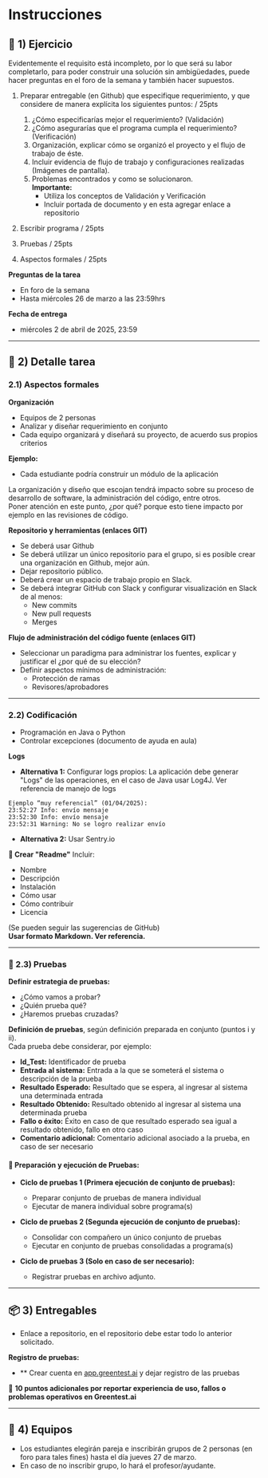 # Instrucciones

## 📂 1) Ejercicio

Evidentemente el requisito está incompleto, por lo que será su labor completarlo, para poder construir una solución sin ambigüedades, puede hacer preguntas en el foro de la semana y también hacer supuestos.

1. Preparar entregable (en Github) que especifique requerimiento, y que considere de manera explícita los siguientes puntos: / 25pts
     1. ¿Cómo especificarías mejor el requerimiento? (Validación)
     2. ¿Cómo asegurarías que el programa cumpla el requerimiento? (Verificación)
     3. Organización, explicar cómo se organizó el proyecto y el flujo de trabajo de éste.
     4. Incluir evidencia de flujo de trabajo y configuraciones realizadas (Imágenes de pantalla).
     5. Problemas encontrados y como se solucionaron.  
    **Importante:**  
        - Utiliza los conceptos de Validación y Verificación  
        - Incluir portada de documento y en esta agregar enlace a repositorio  

2. Escribir programa / 25pts  
3. Pruebas / 25pts  
4. Aspectos formales / 25pts  

**Preguntas de la tarea**  
- En foro de la semana  
- Hasta miércoles 26 de marzo a las 23:59hrs  

**Fecha de entrega**  
- miércoles 2 de abril de 2025, 23:59

---

## 📑 2) Detalle tarea

### 2.1) Aspectos formales

**Organización**  
- Equipos de 2 personas  
- Analizar y diseñar requerimiento en conjunto  
- Cada equipo organizará y diseñará su proyecto, de acuerdo sus propios criterios  

**Ejemplo:**  
- Cada estudiante podría construir un módulo de la aplicación  

La organización y diseño que escojan tendrá impacto sobre su proceso de desarrollo de software, la administración del código, entre otros.  
Poner atención en este punto, ¿por qué? porque esto tiene impacto por ejemplo en las revisiones de código.

**Repositorio y herramientas (enlaces GIT)**  
- Se deberá usar Github  
- Se deberá utilizar un único repositorio para el grupo, si es posible crear una organización en Github, mejor aún.  
- Dejar repositorio público.  
- Deberá crear un espacio de trabajo propio en Slack.  
- Se deberá integrar GitHub con Slack y configurar visualización en Slack de al menos:  
  - New commits  
  - New pull requests  
  - Merges  

**Flujo de administración del código fuente (enlaces GIT)**  
- Seleccionar un paradigma para administrar los fuentes, explicar y justificar el ¿por qué de su elección?  
- Definir aspectos mínimos de administración:  
  - Protección de ramas  
  - Revisores/aprobadores

---

### 2.2) Codificación

- Programación en Java o Python  
- Controlar excepciones (documento de ayuda en aula)  

**Logs**  
- **Alternativa 1:** Configurar logs propios: La aplicación debe generar "Logs" de las operaciones, en el caso de Java usar Log4J. Ver referencia de manejo de logs  

```text
Ejemplo “muy referencial” (01/04/2025):  
23:52:27 Info: envío mensaje  
23:52:30 Info: envío mensaje  
23:52:31 Warning: No se logro realizar envío
```
- **Alternativa 2:** Usar Sentry.io

**📄 Crear "Readme"**
Incluir:
- Nombre
- Descripción
- Instalación
- Cómo usar
- Cómo contribuir
- Licencia

(Se pueden seguir las sugerencias de GitHub)  
**Usar formato Markdown. Ver referencia.**

---

### 🧪 2.3) Pruebas

**Definir estrategia de pruebas:**

- ¿Cómo vamos a probar?
- ¿Quién prueba qué?
- ¿Haremos pruebas cruzadas?

**Definición de pruebas**, según definición preparada en conjunto (puntos i y ii).  
Cada prueba debe considerar, por ejemplo:

- **Id_Test:** Identificador de prueba
- **Entrada al sistema:** Entrada a la que se someterá el sistema o descripción de la prueba
- **Resultado Esperado:** Resultado que se espera, al ingresar al sistema una determinada entrada
- **Resultado Obtenido:** Resultado obtenido al ingresar al sistema una determinada prueba
- **Fallo o éxito:** Éxito en caso de que resultado esperado sea igual a resultado obtenido, fallo en otro caso
- **Comentario adicional:** Comentario adicional asociado a la prueba, en caso de ser necesario

#### 🔄 Preparación y ejecución de Pruebas:

- **Ciclo de pruebas 1 (Primera ejecución de conjunto de pruebas):**
  - Preparar conjunto de pruebas de manera individual
  - Ejecutar de manera individual sobre programa(s)

- **Ciclo de pruebas 2 (Segunda ejecución de conjunto de pruebas):**
  - Consolidar con compañero un único conjunto de pruebas
  - Ejecutar en conjunto de pruebas consolidadas a programa(s)

- **Ciclo de pruebas 3 (Solo en caso de ser necesario):**
  - Registrar pruebas en archivo adjunto.

---

## 📦 3) Entregables

- Enlace a repositorio, en el repositorio debe estar todo lo anterior solicitado.

**Registro de pruebas:**

- ** Crear cuenta en [app.greentest.ai](https://app.greentest.ai) y dejar registro de las pruebas

📌 **10 puntos adicionales por reportar experiencia de uso, fallos o problemas operativos en Greentest.ai**

---

## 👥 4) Equipos

- Los estudiantes elegirán pareja e inscribirán grupos de 2 personas (en foro para tales fines) hasta el día jueves 27 de marzo.
- En caso de no inscribir grupo, lo hará el profesor/ayudante.

